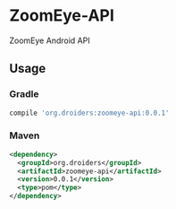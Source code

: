 # ZoomEye-API
ZoomEye Android API  

## Usage
### Gradle

```gradle
compile 'org.droiders:zoomeye-api:0.0.1'
```

### Maven
```xml
<dependency>
  <groupId>org.droiders</groupId>
  <artifactId>zoomeye-api</artifactId>
  <version>0.0.1</version>
  <type>pom</type>
</dependency>
```
